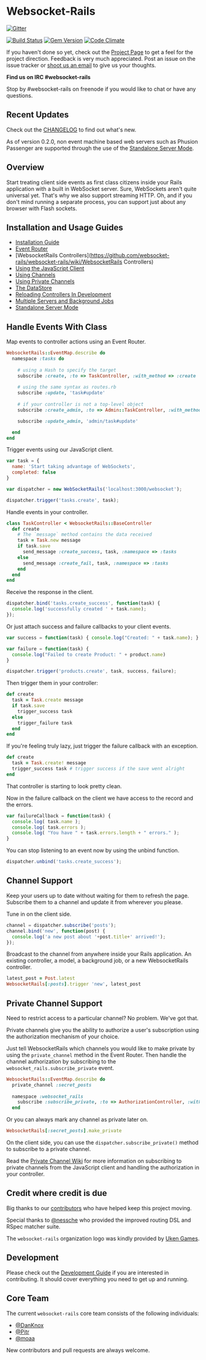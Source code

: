 # Websocket-Rails

[![Gitter](https://badges.gitter.im/Join%20Chat.svg)](https://gitter.im/dangquangminh/websocket-rails?utm_source=badge&utm_medium=badge&utm_campaign=pr-badge&utm_content=badge)

[![Build Status](https://travis-ci.org/websocket-rails/websocket-rails.png?branch=master)](https://travis-ci.org/websocket-rails/websocket-rails)
[![Gem Version](https://badge.fury.io/rb/websocket-rails.png)](http://badge.fury.io/rb/websocket-rails)
[![Code Climate](https://codeclimate.com/github/websocket-rails/websocket-rails.png)](https://codeclimate.com/github/websocket-rails/websocket-rails)


If you haven't done so yet, check out the [Project
Page](http://websocket-rails.github.io) to get a feel for the project direction. Feedback is very much appreciated. Post an issue on the issue tracker or [shoot us an email](mailto:support@threedotloft.com) to give us your thoughts.

**Find us on IRC #websocket-rails**

Stop by #websocket-rails on freenode if you would like to chat or have any
questions.

## Recent Updates

Check out the [CHANGELOG](https://github.com/websocket-rails/websocket-rails/blob/master/CHANGELOG.md) to find out what's new.

As of version 0.2.0, non event machine based web servers such as Phusion
Passenger are supported through the use of the [Standalone Server Mode](https://github.com/websocket-rails/websocket-rails/wiki/Standalone-Server-Mode).

## Overview

Start treating client side events as first class citizens inside your
Rails application with a built in WebSocket server. Sure, WebSockets
aren't quite universal yet. That's why we also support streaming HTTP.
Oh, and if you don't mind running a separate process, you can support
just about any browser with Flash sockets.

## Installation and Usage Guides

* [Installation
  Guide](https://github.com/websocket-rails/websocket-rails/wiki/Installation-and-Setup)
* [Event
  Router](https://github.com/websocket-rails/websocket-rails/wiki/The-Event-Router)
* [WebsocketRails Controllers](https://github.com/websocket-rails/websocket-rails/wiki/WebsocketRails Controllers)
* [Using the JavaScript
  Client](https://github.com/websocket-rails/websocket-rails/wiki/Using-the-JavaScript-Client)
* [Using
  Channels](https://github.com/websocket-rails/websocket-rails/wiki/Working-with-Channels)
* [Using Private Channels](https://github.com/websocket-rails/websocket-rails/wiki/Using-Private-Channels)
* [The
  DataStore](https://github.com/websocket-rails/websocket-rails/wiki/Using-the-DataStore)
* [Reloading Controllers In Development](https://github.com/websocket-rails/websocket-rails/wiki/Reloading-Controllers-In-Development)
* [Multiple Servers and Background Jobs](https://github.com/websocket-rails/websocket-rails/wiki/Multiple-Servers-and-Background-Jobs)
* [Standalone Server Mode](https://github.com/websocket-rails/websocket-rails/wiki/Standalone-Server-Mode)

## Handle Events With Class

Map events to controller actions using an Event Router.

````ruby
WebsocketRails::EventMap.describe do
  namespace :tasks do
  
    # using a Hash to specify the target
    subscribe :create, :to => TaskController, :with_method => :create
    
    # using the same syntax as routes.rb
    subscribe :update, 'task#update'
    
    # if your controller is not a top-level object
    subscribe :create_admin, :to => Admin::TaskController, :with_method => :create

    subscribe :update_admin, 'admin/task#update'

  end
end
````

Trigger events using our JavaScript client.

````javascript
var task = {
  name: 'Start taking advantage of WebSockets',
  completed: false
}

var dispatcher = new WebSocketRails('localhost:3000/websocket');

dispatcher.trigger('tasks.create', task);
````

Handle events in your controller.

````ruby
class TaskController < WebsocketRails::BaseController
  def create
    # The `message` method contains the data received
    task = Task.new message
    if task.save
      send_message :create_success, task, :namespace => :tasks
    else
      send_message :create_fail, task, :namespace => :tasks
    end
  end
end
````

Receive the response in the client.

````javascript
dispatcher.bind('tasks.create_success', function(task) {
  console.log('successfully created ' + task.name);
});
````

Or just attach success and failure callbacks to your client events.

````javascript
var success = function(task) { console.log("Created: " + task.name); }

var failure = function(task) {
  console.log("Failed to create Product: " + product.name)
}

dispatcher.trigger('products.create', task, success, failure);
````

Then trigger them in your controller:

````ruby
def create
  task = Task.create message
  if task.save
    trigger_success task
  else
    trigger_failure task
  end
end
````

If you're feeling truly lazy, just trigger the failure callback with an
exception.

````ruby
def create
  task = Task.create! message
  trigger_success task # trigger success if the save went alright
end
````

That controller is starting to look pretty clean.

Now in the failure callback on the client we have access to the record
and the errors.

````javascript
var failureCallback = function(task) {
  console.log( task.name );
  console.log( task.errors );
  console.log( "You have " + task.errors.length + " errors." );
}
````

You can stop listening to an event now by using the unbind function.

````javascript
dispatcher.unbind('tasks.create_success');
````

## Channel Support

Keep your users up to date without waiting for them to refresh the page.
Subscribe them to a channel and update it from wherever you please.

Tune in on the client side.

````javascript
channel = dispatcher.subscribe('posts');
channel.bind('new', function(post) {
  console.log('a new post about '+post.title+' arrived!');
});
````

Broadcast to the channel from anywhere inside your Rails application. An
existing controller, a model, a background job, or a new WebsocketRails
controller.

````ruby
latest_post = Post.latest
WebsocketRails[:posts].trigger 'new', latest_post
````

## Private Channel Support

Need to restrict access to a particular channel? No problem. We've got
that. 

Private channels give you the ability to authorize a user's
subscription using the authorization mechanism of your choice.

Just tell WebsocketRails which channels you would like to make private by using the `private_channel` method in the Event Router.
Then handle the channel authorization by subscribing to the `websocket_rails.subscribe_private` event.

````ruby
WebsocketRails::EventMap.describe do
  private_channel :secret_posts
  
  namespace :websocket_rails
    subscribe :subscribe_private, :to => AuthorizationController, :with_method => :authorize_channels
  end
```` 

Or you can always mark any channel as private later on.

````ruby
WebsocketRails[:secret_posts].make_private
````

On the client side, you can use the `dispatcher.subscribe_private()`
method to subscribe to a private channel.

Read the [Private Channel Wiki](https://github.com/websocket-rails/websocket-rails/wiki/Using-Private-Channels) for more information on subscribing to private channels from the JavaScript client and handling the authorization in your controller.

## Credit where credit is due

Big thanks to our [contributors](https://github.com/websocket-rails/websocket-rails/graphs/contributors) who have helped keep this project moving.

Special thanks to [@nessche](https://github.com/nessche) who provided the improved routing DSL and RSpec matcher suite.

The `websocket-rails` organization logo was kindly provided by [Uken Games](http://www.uken.com/).

## Development

Please check out the [Development Guide](https://github.com/websocket-rails/websocket-rails/wiki/Development) if you are interested in contributing. It should cover everything you need to get up and running.

## Core Team

The current `websocket-rails` core team consists of the following individuals:

* [@DanKnox](https://github.com/DanKnox)
* [@Pitr](https://github.com/pitr)
* [@moaa](https://github.com/moaa)

New contributors and pull requests are always welcome.
